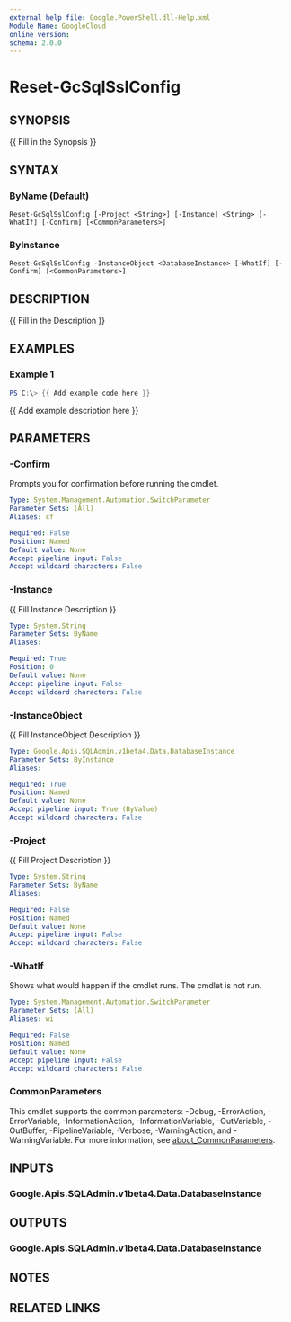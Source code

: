```yaml
---
external help file: Google.PowerShell.dll-Help.xml
Module Name: GoogleCloud
online version:
schema: 2.0.0
---
```


# Reset-GcSqlSslConfig

## SYNOPSIS
{{ Fill in the Synopsis }}

## SYNTAX

### ByName (Default)
```
Reset-GcSqlSslConfig [-Project <String>] [-Instance] <String> [-WhatIf] [-Confirm] [<CommonParameters>]
```

### ByInstance
```
Reset-GcSqlSslConfig -InstanceObject <DatabaseInstance> [-WhatIf] [-Confirm] [<CommonParameters>]
```

## DESCRIPTION
{{ Fill in the Description }}

## EXAMPLES

### Example 1
```powershell
PS C:\> {{ Add example code here }}
```

{{ Add example description here }}

## PARAMETERS

### -Confirm
Prompts you for confirmation before running the cmdlet.

```yaml
Type: System.Management.Automation.SwitchParameter
Parameter Sets: (All)
Aliases: cf

Required: False
Position: Named
Default value: None
Accept pipeline input: False
Accept wildcard characters: False
```

### -Instance
{{ Fill Instance Description }}

```yaml
Type: System.String
Parameter Sets: ByName
Aliases:

Required: True
Position: 0
Default value: None
Accept pipeline input: False
Accept wildcard characters: False
```

### -InstanceObject
{{ Fill InstanceObject Description }}

```yaml
Type: Google.Apis.SQLAdmin.v1beta4.Data.DatabaseInstance
Parameter Sets: ByInstance
Aliases:

Required: True
Position: Named
Default value: None
Accept pipeline input: True (ByValue)
Accept wildcard characters: False
```

### -Project
{{ Fill Project Description }}

```yaml
Type: System.String
Parameter Sets: ByName
Aliases:

Required: False
Position: Named
Default value: None
Accept pipeline input: False
Accept wildcard characters: False
```

### -WhatIf
Shows what would happen if the cmdlet runs.
The cmdlet is not run.

```yaml
Type: System.Management.Automation.SwitchParameter
Parameter Sets: (All)
Aliases: wi

Required: False
Position: Named
Default value: None
Accept pipeline input: False
Accept wildcard characters: False
```

### CommonParameters
This cmdlet supports the common parameters: -Debug, -ErrorAction, -ErrorVariable, -InformationAction, -InformationVariable, -OutVariable, -OutBuffer, -PipelineVariable, -Verbose, -WarningAction, and -WarningVariable. For more information, see [about_CommonParameters](http://go.microsoft.com/fwlink/?LinkID=113216).

## INPUTS

### Google.Apis.SQLAdmin.v1beta4.Data.DatabaseInstance

## OUTPUTS

### Google.Apis.SQLAdmin.v1beta4.Data.DatabaseInstance

## NOTES

## RELATED LINKS
